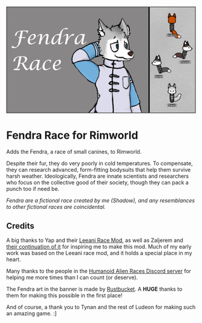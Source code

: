 ![](About/Preview.png)

# Fendra Race for Rimworld

Adds the Fendra, a race of small canines, to Rimworld.

Despite their fur, they do very poorly in cold temperatures. To compensate, they can research advanced, form-fitting bodysuits that help them survive harsh weather. Ideologically, Fendra are innate scientists and researchers who focus on the collective good of their society, though they can pack a punch too if need be.

*Fendra are a fictional race created by me (Shadow), and any resemblances to other fictional races are coincidental.*

## Credits

A big thanks to Yap and their [Leeani Race Mod](https://steamcommunity.com/sharedfiles/filedetails/?id=1542414306), as well as Zaljerem and [their continuation of it](https://steamcommunity.com/sharedfiles/filedetails/?id=3151216431) for inspiring me to make this mod. Much of my early work was based on the Leeani race mod, and it holds a special place in my heart.

Many thanks to the people in the [Humanoid Alien Races Discord server](http://discord.gg/XMCRj46) for helping me more times than I can count (or deserve).

The Fendra art in the banner is made by [Rustbucket](https://twitter.com/Rustbuuket). A **HUGE** thanks to them for making this possible in the first place!

And of course, a thank you to Tynan and the rest of Ludeon for making such an amazing game. :\]

